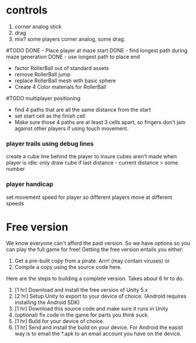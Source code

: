 # controls
1. corner analog stick
2. drag
3. mix? some players corner analog, some drag.

#TODO
DONE - Place player at maze start
DONE - find longest path during maze generation
DONE - use longest path to place end
- factor RollerBall out of standard assets
- remove RollerBall jump
- replace RollerBall mesh with basic sphere
- Create 4 Color materials for RollerBall

#TODO multiplayer positioning
- find 4 paths that are all the same distance from the start
- set start cell as the finish cell
- Make sure those 4 paths are at least 3 cells apart, so fingers don't jam against other players if using touch movement.

### player trails using debug lines
create a cube line behind the player
to insure cubes aren't made when player is idle:
only draw cube if last distance - current distance > some number
### player handicap
set movement speed for player so different players move at different speeds

# Free version
We know everyone can't afford the paid version. So we have options so you can play the full game for free! Getting the free version entails you either:
1. Get a pre-built copy from a pirate. Arrr! (may contain viruses)
or
2. Compile a copy using the source code here.

Here are the steps to building a complete version. Takes about 6 hr to do.
1. [1 hr] Download and install the free version of Unity 5.x
2. [2 hr] Setup Unity to export to your device of choice. (Android requires installing the Android SDK)
3. [1 hr] Download this source code and make sure it runs in Unity
4. (optional) fix code in the game for parts you think suck.
5. [1 hr] Build for your device of choice.
6. [1 hr] Send and install the build on your device. For Android the easist way is to email the *.apk to an email account you have on the device.